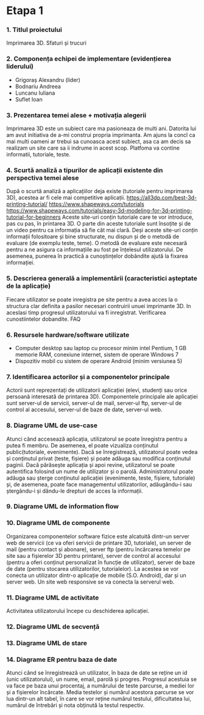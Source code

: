 # Etapa 1
### 1. Titlul proiectului 
Imprimarea 3D. Sfaturi și trucuri

### 2. Componența echipei de implementare (evidențierea liderului)
* Grigoraș Alexandru (lider)
* Bodnariu Andreea
* Luncanu Iuliana
* Suflet Ioan

### 3. Prezentarea temei alese + motivația alegerii
Imprimarea 3D este un subiect care ma pasioneaza de multi ani. Datorita lui am avut initiativa de a-mi construi propria imprimanta. Am ajuns la concl ca mai multi oameni ar trebui sa cunoasca acest subiect, asa ca am decis sa realizam un site care sa ii indrume in acest scop. Platfoma va contine informatii, tutoriale, teste.

### 4. Scurtă analiză a tipurilor de aplicații existente din perspectiva temei alese
După o scurtă analiză a aplicațiilor deja existe (tutoriale pentru imprimarea 3D), acestea ar fi cele mai competitive aplicații.
https://all3dp.com/best-3d-printing-tutorial/
https://www.shapeways.com/tutorials
https://www.shapeways.com/tutorials/easy-3d-modeling-for-3d-printing-tutorial-for-beginners
Aceste site-uri conțin tutoriale care te vor introduce, pas cu pas, în printarea 3D. O parte din aceste tutoriale sunt însoțite și de un video pentru ca informația să fie cât mai clară. Deși aceste site-uri conțin informații folositoare și bine structurate, nu dispun și de o metodă de evaluare (de exemplu teste, teme). O metodă de evaluare este necesară pentru a ne asigura ca informațiile au fost pe înțelesul utilizatorului. De asemenea, punerea în practică a cunoștințelor dobândite ajută la fixarea informației.

### 5. Descrierea generală a implementării (caracteristici așteptate de la aplicație)
Fiecare utilizator se poate inregistra pe site pentru a avea acces la o structura clar definita a pasilor necesari contruirii unuei imprimante 3D. In aceslasi timp progresul utilizatorului va fi inregistrat. Verificarea cunostiintelor dobandite. FAQ

### 6. Resursele hardware/software utilizate
* Computer desktop sau laptop cu procesor minim intel Pentium, 1 GB memorie RAM, conexiune internet, sistem de operare Windows 7
* Dispozitiv mobil cu sistem de operare Android (minim versiunea 5)
 
### 7. Identificarea actorilor și a componentelor principale
Actorii sunt reprezentați de utilizatorii aplicației (elevi, studenți sau orice persoană interesată de printarea 3D). Componentele principale ale aplicației sunt server-ul de servicii, server-ul de mail, server-ul ftp, server-ul de control al accesului, server-ul de baze de date, server-ul web.
 
### 8. Diagrame UML de use-case
Atunci când accesează aplicația, utilizatorul se poate înregistra pentru a putea fi membru. De asemenea, el poate vizualiza conținutul public(tutoriale, evenimente). Dacă se înregistrează, utilizatorul poate vedea și conținutul privat (teste, fișiere) și poate adăuga sau modifica conținutul paginii. Dacă părăsește aplicația și apoi revine, utilizatorul se poate autentifica folosind un nume de utilizator și o parolă. Administratorul poate adăuga sau șterge conținutul aplicației (evenimente, teste, fișiere, tutoriale) și, de asemenea, poate face managementul utilizatorilor, adăugându-i sau ștergându-i și dându-le drepturi de acces la informații.
 
### 9. Diagrame UML de information flow
 
### 10. Diagrame UML de componente
Organizarea componentelor software fizice este alcatuită dintr-un server web de servicii (ce va oferi servicii de printare 3D, tutoriale), un server de mail (pentru contact și abonare), server ftp (pentru încărcarea temelor pe site sau a fișierelor 3D pentru printare), server de control al accesului (pentru a oferi conținut personalizat în funcție de utilizator), server de baze de date (pentru stocarea utilizatorilor, tutorialelor). La acestea se vor conecta un utilizator dintr-o aplicație de mobile (S.O. Android), dar și un server web. Un site web responsive se va conecta la serverul web.
 
### 11. Diagrame UML de activitate
 Activitatea utilizatorului începe cu deschiderea aplicației.
### 12. Diagrame UML de secvență
 
### 13. Diagrame UML de stare
 
### 14. Diagrame ER pentru baza de date
Atunci când se înregistrează un utilizator, în baza de date se reține un id (unic utilizatorului), un nume, email, parolă și progres. Progresul acestuia se va face pe baza unui procentaj, a numărului de teste parcurse, a mediei lor și a fișierelor încărcate. Media testelor și numărul acestora parcurse se vor lua dintr-un alt tabel, în care se vor reține numărul testului, dificultatea lui, numărul de întrebări și nota obținută la testul respectiv.

